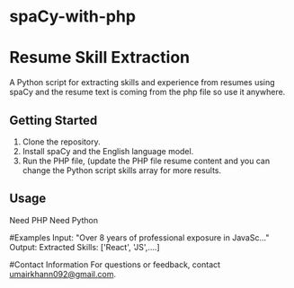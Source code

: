 # spaCy-with-php
# Resume Skill Extraction

A Python script for extracting skills and experience from resumes using spaCy and the resume text is coming from the php file so use it anywhere.

## Getting Started

1. Clone the repository.
2. Install spaCy and the English language model.
3. Run the PHP file, (update the PHP file resume content and you can change the Python script skills array for more results.

## Usage
Need PHP
Need Python

#Examples
 Input: "Over 8 years of professional exposure in JavaSc..."
 Output: Extracted Skills: ['React', 'JS',....]

#Contact Information
For questions or feedback, contact umairkhann092@gmail.com.

